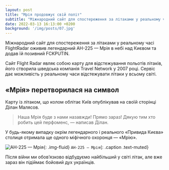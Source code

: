 ```yaml
---
layout: post
title: "Мрія продовжує свій політ"
subtitle: "Міжнародний сайт для спостереження за літаками у реальному часі FlightRadar оживив легендарний АН-225 — Мрія"
date: 2022-03-13 16:13:00 +0200
background: '/img/posts/07.jpg'
---
```


Міжнародний сайт для спостереження за літаками у реальному часі FlightRadar оживив легендарний АН-225 — Мрія в небі над Києвом та додав їй позивний FCKPUTIN.

Сайт Flight Radar являє собою карту для відстежування польотів літаків, його створила шведська компанія Travel Network у 2007 році. Сервіс дає можливість у реальному часи відстежувати літаки у всьому світі.

## «Мрія» перетворилася на символ

Карту із літаком, що колом облітає Київ опублікував на своїй сторінці Ділан Малясов.

> Наша Мрія буде з нами назавжди! Прямо зараз! Дякую тим хто робить цей перфоменс, — написав Ділан.

У будь-якому випадку окрім легендарного і реального «Привида Києва» столиця отримала ще одного міфічного охоронця — «Мрію».

![АН-225 — Мрія](https://upload.wikimedia.org/wikipedia/commons/thumb/6/63/An-225_Mriya_4.jpg/1024px-An-225_Mriya_4.jpg){: .img-fluid}
`АН-225 — Мрія`{: .caption .text-muted}

Після війни ми обов’язково відбудуємо найбільший у світі літак, але вже зараз він підіймає бойовий дух українців.